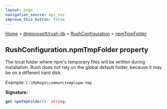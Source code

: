 ```yaml
---
layout: page
navigation_source: api_nav
improve_this_button: false
---
```



[Home](./index.md) &gt; [@microsoft/rush-lib](./rush-lib.md) &gt; [RushConfiguration](./rush-lib.rushconfiguration.md) &gt; [npmTmpFolder](./rush-lib.rushconfiguration.npmtmpfolder.md)

## RushConfiguration.npmTmpFolder property

The local folder where npm's temporary files will be written during installation. Rush does not rely on the global default folder, because it may be on a different hard disk.

Example: `C:\MyRepo\common\temp\npm-tmp`

<b>Signature:</b>

```typescript
get npmTmpFolder(): string;
```
